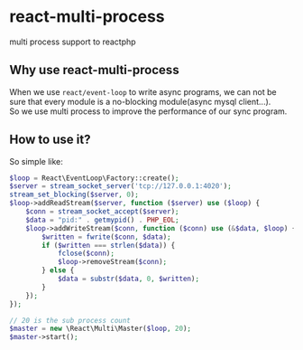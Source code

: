 react-multi-process
=========================
multi process support to reactphp

Why use react-multi-process
-----------------------------
When we use `react/event-loop` to write async programs, we can not be sure 
that every module is a no-blocking module(async mysql client...).  
So we use multi process to improve the performance of our sync program.

How to use it?
----------------------------------
So simple like:
```php
$loop = React\EventLoop\Factory::create();
$server = stream_socket_server('tcp://127.0.0.1:4020');
stream_set_blocking($server, 0);
$loop->addReadStream($server, function ($server) use ($loop) {
    $conn = stream_socket_accept($server);
    $data = "pid:" . getmypid() . PHP_EOL;
    $loop->addWriteStream($conn, function ($conn) use (&$data, $loop) {
        $written = fwrite($conn, $data);
        if ($written === strlen($data)) {
            fclose($conn);
            $loop->removeStream($conn);
        } else {
            $data = substr($data, 0, $written);
        }
    });
});

// 20 is the sub process count
$master = new \React\Multi\Master($loop, 20);
$master->start();
```